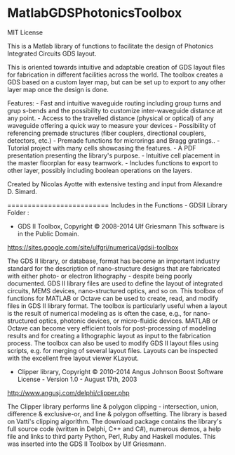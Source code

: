 MatlabGDSPhotonicsToolbox
=========================
MIT License

This is a Matlab library of functions to facilitate the design of Photonics Integrated Circuits GDS layout.

This is oriented towards intuitive and adaptable creation of GDS layout files for fabrication in different facilities across the world. The toolbox creates a GDS based on a custom layer map, but can be set up to export to any other layer map once the design is done.

Features:
	- Fast and intuitive waveguide routing including group turns and grup s-bends and the possibility to customize inter-waveguide distance at any point.
	- Access to the travelled distance (physical or optical) of any waveguide offering a quick way to measure your devices
	- Possibility of referencing premade structures (fiber couplers, directional couplers, detectors, etc.)
	- Premade functions for microrings and Bragg gratings..
	- Tutorial project with many cells showcasing the features.
	- A PDF presentation presenting the library's purpose.
	- Intuitive cell placement in the master floorplan for easy teamwork.
	- Includes functions to export to other layer, possibly including boolean operations on the layers.

Created by Nicolas Ayotte with extensive testing and input from Alexandre D. Simard.

=========================
Includes in the Functions - GDSII Library Folder :

- GDS II Toolbox, Copyright © 2008-2014 Ulf Griesmann 
This software is in the Public Domain.

https://sites.google.com/site/ulfgri/numerical/gdsii-toolbox

The GDS II library, or database, format has become an important industry standard for the description of nano-structure designs that are fabricated with either photo- or electron lithography - despite being poorly documented. GDS II library files are used to define the layout of integrated circuits, MEMS devices, nano-structured optics, and so on. This toolbox of functions for MATLAB or Octave can be used to create, read, and modify files in GDS II library format. The toolbox is particularly useful when a layout  is the result of numerical modeling as is often the case, e.g., for nano-structured optics, photonic devices, or micro-fluidic devices. MATLAB or Octave can become very efficient tools for post-processing  of modeling results and for creating a lithographic layout as input to the fabrication process. The toolbox can also be used to modify GDS II layout files using scripts, e.g. for merging of several layout files. Layouts can be inspected with the excellent free layout viewer KLayout.


- Clipper library, Copyright © 2010-2014 Angus Johnson
Boost Software License - Version 1.0 - August 17th, 2003

http://www.angusj.com/delphi/clipper.php

The Clipper library performs line & polygon clipping - intersection, union, difference & exclusive-or, and line & polygon offsetting. The library is based on Vatti's clipping algorithm. The download package contains the library's full source code (written in Delphi, C++ and C#), numerous demos, a help file and links to third party Python, Perl, Ruby and Haskell modules. This was inserted into the GDS II Toolbox by Ulf Griesmann.
